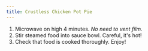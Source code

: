 ```yaml
---
title: Crustless Chicken Pot Pie
---
```


1. Microwave on high 4 minutes. *No need to vent film.*
2. Stir steamed food into sauce bowl. Careful, it's hot!
3. Check that food is cooked thoroughly. Enjoy!